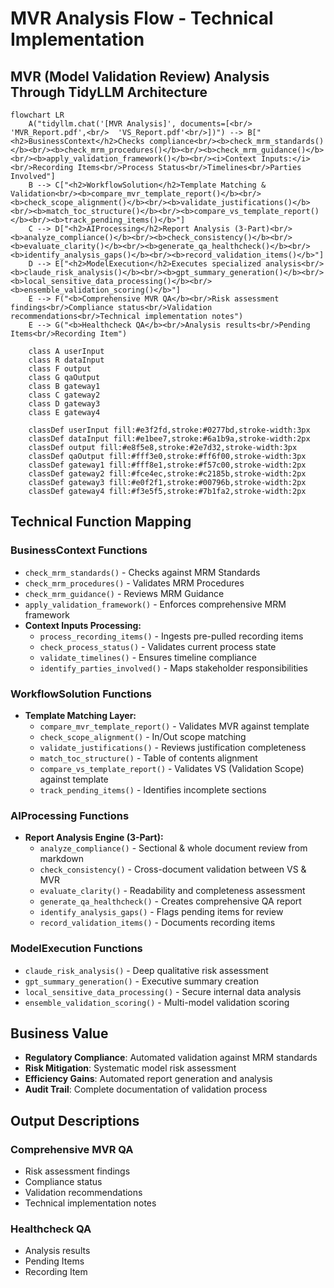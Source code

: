 # MVR Analysis Flow - Technical Implementation

## MVR (Model Validation Review) Analysis Through TidyLLM Architecture

```mermaid
flowchart LR
    A("tidyllm.chat('[MVR Analysis]', documents=[<br/>  'MVR_Report.pdf',<br/>  'VS_Report.pdf'<br/>])") --> B["<h2>BusinessContext</h2>Checks compliance<br/><b>check_mrm_standards()</b><br/><b>check_mrm_procedures()</b><br/><b>check_mrm_guidance()</b><br/><b>apply_validation_framework()</b><br/><i>Context Inputs:</i><br/>Recording Items<br/>Process Status<br/>Timelines<br/>Parties Involved"]
    B --> C["<h2>WorkflowSolution</h2>Template Matching & Validation<br/><b>compare_mvr_template_report()</b><br/><b>check_scope_alignment()</b><br/><b>validate_justifications()</b><br/><b>match_toc_structure()</b><br/><b>compare_vs_template_report()</b><br/><b>track_pending_items()</b>"]
    C --> D["<h2>AIProcessing</h2>Report Analysis (3-Part)<br/><b>analyze_compliance()</b><br/><b>check_consistency()</b><br/><b>evaluate_clarity()</b><br/><b>generate_qa_healthcheck()</b><br/><b>identify_analysis_gaps()</b><br/><b>record_validation_items()</b>"]
    D --> E["<h2>ModelExecution</h2>Executes specialized analysis<br/><b>claude_risk_analysis()</b><br/><b>gpt_summary_generation()</b><br/><b>local_sensitive_data_processing()</b><br/><b>ensemble_validation_scoring()</b>"]
    E --> F("<b>Comprehensive MVR QA</b><br/>Risk assessment findings<br/>Compliance status<br/>Validation recommendations<br/>Technical implementation notes")
    E --> G("<b>Healthcheck QA</b><br/>Analysis results<br/>Pending Items<br/>Recording Item")
    
    class A userInput
    class R dataInput
    class F output
    class G qaOutput
    class B gateway1
    class C gateway2
    class D gateway3
    class E gateway4
    
    classDef userInput fill:#e3f2fd,stroke:#0277bd,stroke-width:3px
    classDef dataInput fill:#e1bee7,stroke:#6a1b9a,stroke-width:2px
    classDef output fill:#e8f5e8,stroke:#2e7d32,stroke-width:3px
    classDef qaOutput fill:#fff3e0,stroke:#ff6f00,stroke-width:3px
    classDef gateway1 fill:#fff8e1,stroke:#f57c00,stroke-width:2px
    classDef gateway2 fill:#fce4ec,stroke:#c2185b,stroke-width:2px
    classDef gateway3 fill:#e0f2f1,stroke:#00796b,stroke-width:2px
    classDef gateway4 fill:#f3e5f5,stroke:#7b1fa2,stroke-width:2px
```

## Technical Function Mapping

### BusinessContext Functions
- `check_mrm_standards()` - Checks against MRM Standards
- `check_mrm_procedures()` - Validates MRM Procedures
- `check_mrm_guidance()` - Reviews MRM Guidance
- `apply_validation_framework()` - Enforces comprehensive MRM framework
- **Context Inputs Processing:**
  - `process_recording_items()` - Ingests pre-pulled recording items
  - `check_process_status()` - Validates current process state
  - `validate_timelines()` - Ensures timeline compliance
  - `identify_parties_involved()` - Maps stakeholder responsibilities

### WorkflowSolution Functions  
- **Template Matching Layer:**
  - `compare_mvr_template_report()` - Validates MVR against template
  - `check_scope_alignment()` - In/Out scope matching
  - `validate_justifications()` - Reviews justification completeness
  - `match_toc_structure()` - Table of contents alignment
  - `compare_vs_template_report()` - Validates VS (Validation Scope) against template
  - `track_pending_items()` - Identifies incomplete sections

### AIProcessing Functions
- **Report Analysis Engine (3-Part):**
  - `analyze_compliance()` - Sectional & whole document review from markdown
  - `check_consistency()` - Cross-document validation between VS & MVR
  - `evaluate_clarity()` - Readability and completeness assessment
  - `generate_qa_healthcheck()` - Creates comprehensive QA report
  - `identify_analysis_gaps()` - Flags pending items for review
  - `record_validation_items()` - Documents recording items

### ModelExecution Functions
- `claude_risk_analysis()` - Deep qualitative risk assessment
- `gpt_summary_generation()` - Executive summary creation
- `local_sensitive_data_processing()` - Secure internal data analysis
- `ensemble_validation_scoring()` - Multi-model validation scoring

## Business Value
- **Regulatory Compliance**: Automated validation against MRM standards
- **Risk Mitigation**: Systematic model risk assessment  
- **Efficiency Gains**: Automated report generation and analysis
- **Audit Trail**: Complete documentation of validation process

## Output Descriptions

### Comprehensive MVR QA
- Risk assessment findings
- Compliance status
- Validation recommendations
- Technical implementation notes

### Healthcheck QA
- Analysis results
- Pending Items
- Recording Item